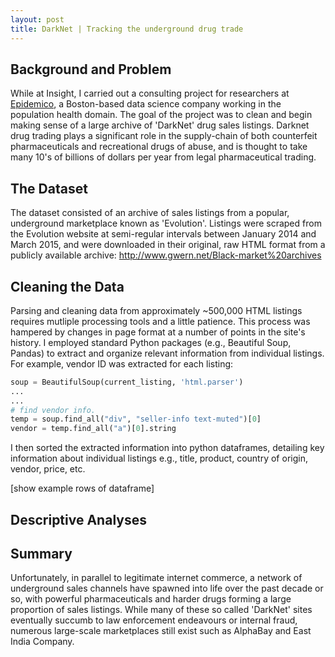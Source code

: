 ```yaml
---
layout: post
title: DarkNet | Tracking the underground drug trade
---
```


## Background and Problem

While at Insight, I carried out a consulting project for researchers at [Epidemico](http://www.epidemico.com), a Boston-based data science company working in the population health domain. The goal of the project was to clean and begin making sense of a large archive of 'DarkNet' drug sales listings. Darknet drug trading plays a significant role in the supply-chain of both counterfeit pharmaceuticals and recreational drugs of abuse, and is thought to take many 10's of billions of dollars per year from legal pharmaceutical trading.

## The Dataset

The dataset consisted of an archive of sales listings from a popular, underground marketplace known as 'Evolution'. Listings were scraped from the Evolution website at semi-regular intervals between January 2014 and March 2015, and were downloaded in their original, raw HTML format from a publicly available archive: <http://www.gwern.net/Black-market%20archives>

## Cleaning the Data

Parsing and cleaning data from approximately ~500,000 HTML listings requires mutliple processing tools and a little patience. This process was hampered by changes in page format at a number of points in the site's history. I employed standard Python packages (e.g., Beautiful Soup, Pandas) to extract and organize relevant information from individual listings. For example, vendor ID was extracted for each listing:

```python
soup = BeautifulSoup(current_listing, 'html.parser')
...
...
# find vendor info.
temp = soup.find_all("div", "seller-info text-muted")[0]
vendor = temp.find_all("a")[0].string
```

I then sorted the extracted information into python dataframes, detailing key information about individual listings e.g., title, product, country of origin, vendor, price, etc.

[show example rows of dataframe]

## Descriptive Analyses

## Summary
Unfortunately, in parallel to legitimate internet commerce, a network of underground sales channels have spawned into life over the past decade or so, with powerful pharmaceuticals and harder drugs forming a large proportion of sales listings. While many of these so called 'DarkNet' sites eventually succumb to law enforcement endeavours or internal fraud, numerous large-scale marketplaces still exist such as AlphaBay and East India Company. 

